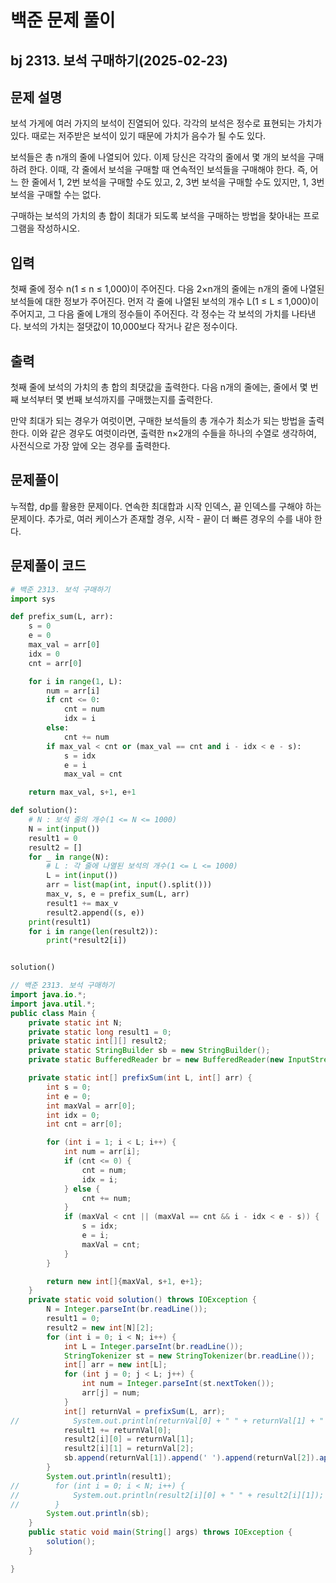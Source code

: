 # 백준 문제 풀이

## bj 2313. 보석 구매하기(2025-02-23)

## 문제 설명

보석 가게에 여러 가지의 보석이 진열되어 있다. 각각의 보석은 정수로 표현되는 가치가 있다. 때로는 저주받은 보석이 있기 때문에 가치가 음수가 될 수도 있다.

보석들은 총 n개의 줄에 나열되어 있다. 이제 당신은 각각의 줄에서 몇 개의 보석을 구매하려 한다. 이때, 각 줄에서 보석을 구매할 때 연속적인 보석들을 구매해야 한다. 즉, 어느 한 줄에서 1, 2번 보석을 구매할 수도 있고, 2, 3번 보석을 구매할 수도 있지만, 1, 3번 보석을 구매할 수는 없다.

구매하는 보석의 가치의 총 합이 최대가 되도록 보석을 구매하는 방법을 찾아내는 프로그램을 작성하시오.

## 입력

첫째 줄에 정수 n(1 ≤ n ≤ 1,000)이 주어진다. 다음 2×n개의 줄에는 n개의 줄에 나열된 보석들에 대한 정보가 주어진다. 먼저 각 줄에 나열된 보석의 개수 L(1 ≤ L ≤ 1,000)이 주어지고, 그 다음 줄에 L개의 정수들이 주어진다. 각 정수는 각 보석의 가치를 나타낸다. 보석의 가치는 절댓값이 10,000보다 작거나 같은 정수이다.

## 출력

첫째 줄에 보석의 가치의 총 합의 최댓값을 출력한다. 다음 n개의 줄에는, 줄에서 몇 번째 보석부터 몇 번째 보석까지를 구매했는지를 출력한다.

만약 최대가 되는 경우가 여럿이면, 구매한 보석들의 총 개수가 최소가 되는 방법을 출력한다. 이와 같은 경우도 여럿이라면, 출력한 n×2개의 수들을 하나의 수열로 생각하여, 사전식으로 가장 앞에 오는 경우를 출력한다.

## 문제풀이

누적합, dp를 활용한 문제이다. 연속한 최대합과 시작 인덱스, 끝 인덱스를 구해야 하는 문제이다. 추가로, 여러 케이스가 존재할 경우, 시작 - 끝이 더 빠른 경우의 수를 내야 한다.

## 문제풀이 코드

```python
# 백준 2313. 보석 구매하기
import sys

def prefix_sum(L, arr):
    s = 0
    e = 0
    max_val = arr[0]
    idx = 0
    cnt = arr[0]

    for i in range(1, L):
        num = arr[i]
        if cnt <= 0:
            cnt = num
            idx = i
        else:
            cnt += num
        if max_val < cnt or (max_val == cnt and i - idx < e - s):
            s = idx
            e = i
            max_val = cnt

    return max_val, s+1, e+1

def solution():
    # N : 보석 줄의 개수(1 <= N <= 1000)
    N = int(input())
    result1 = 0
    result2 = []
    for _ in range(N):
        # L : 각 줄에 나열된 보석의 개수(1 <= L <= 1000)
        L = int(input())
        arr = list(map(int, input().split()))
        max_v, s, e = prefix_sum(L, arr)
        result1 += max_v
        result2.append((s, e))
    print(result1)
    for i in range(len(result2)):
        print(*result2[i])


solution()
```

```java
// 백준 2313. 보석 구매하기
import java.io.*;
import java.util.*;
public class Main {
    private static int N;
    private static long result1 = 0;
    private static int[][] result2;
    private static StringBuilder sb = new StringBuilder();
    private static BufferedReader br = new BufferedReader(new InputStreamReader(System.in));

    private static int[] prefixSum(int L, int[] arr) {
        int s = 0;
        int e = 0;
        int maxVal = arr[0];
        int idx = 0;
        int cnt = arr[0];

        for (int i = 1; i < L; i++) {
            int num = arr[i];
            if (cnt <= 0) {
                cnt = num;
                idx = i;
            } else {
                cnt += num;
            }
            if (maxVal < cnt || (maxVal == cnt && i - idx < e - s)) {
                s = idx;
                e = i;
                maxVal = cnt;
            }
        }

        return new int[]{maxVal, s+1, e+1};
    }
    private static void solution() throws IOException {
        N = Integer.parseInt(br.readLine());
        result1 = 0;
        result2 = new int[N][2];
        for (int i = 0; i < N; i++) {
            int L = Integer.parseInt(br.readLine());
            StringTokenizer st = new StringTokenizer(br.readLine());
            int[] arr = new int[L];
            for (int j = 0; j < L; j++) {
                int num = Integer.parseInt(st.nextToken());
                arr[j] = num;
            }
            int[] returnVal = prefixSum(L, arr);
//            System.out.println(returnVal[0] + " " + returnVal[1] + " " + returnVal[2]);
            result1 += returnVal[0];
            result2[i][0] = returnVal[1];
            result2[i][1] = returnVal[2];
            sb.append(returnVal[1]).append(' ').append(returnVal[2]).append('\n');
        }
        System.out.println(result1);
//        for (int i = 0; i < N; i++) {
//            System.out.println(result2[i][0] + " " + result2[i][1]);
//        }
        System.out.println(sb);
    }
    public static void main(String[] args) throws IOException {
        solution();
    }

}

```
